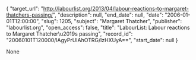 {
  "target_url": "http://labourlist.org/2013/04/labour-reactions-to-margaret-thatchers-passing/", 
  "description": null, 
  "end_date": null, 
  "date": "2006-01-01T12:00:00", 
  "slug": 1205, 
  "subject": "Margaret Thatcher", 
  "publisher": "labourlist.org", 
  "open_access": false, 
  "title": "LabourList: Labour reactions to Margaret Thatcher\u2019s passing", 
  "record_id": "20060101T120000/lAgyPrUIAhOTRG/lzHXUyA==", 
  "start_date": null
}

None